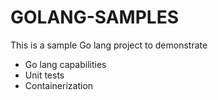 # GOLANG-SAMPLES

This is a sample Go lang project to demonstrate 
- Go lang capabilities 
- Unit tests
- Containerization